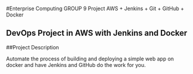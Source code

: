 #Enterprise Computing GROUP 9  Project AWS +  Jenkins + Git + GitHub + Docker

## DevOps Project in AWS with Jenkins and Docker

##Project Description

Automate the process of building and deploying a simple web app on docker and have Jenkins and GitHub do the work for you.
